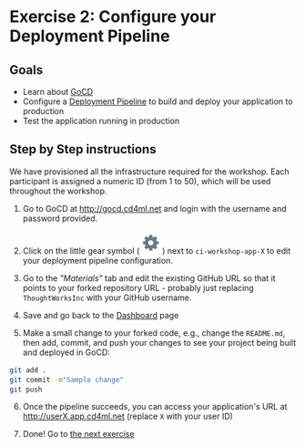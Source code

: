 # Exercise 2: Configure your Deployment Pipeline

## Goals

* Learn about [GoCD](https://www.gocd.org/)
* Configure a [Deployment Pipeline](https://martinfowler.com/bliki/DeploymentPipeline.html)
to build and deploy your application to production
* Test the application running in production

## Step by Step instructions

We have provisioned all the infrastructure required for the workshop. Each
participant is assigned a numeric ID (from 1 to 50), which will be used
throughout the workshop.

1. Go to GoCD at http://gocd.cd4ml.net and login with the username and password
provided.

2. Click on the little gear symbol (![gear](./images/gear.png)) next to
`ci-workshop-app-X` to edit your deployment pipeline configuration.

3. Go to the *"Materials"* tab and edit the existing GitHub URL so that it
points to your forked repository URL - probably just replacing `ThoughtWorksInc`
with your GitHub username.

4. Save and go back to the [Dashboard](http://gocd.cd4ml.net) page

5. Make a small change to your forked code, e.g., change the `README.md`, then
add, commit, and push your changes to see your project being built and deployed
in GoCD:
```bash
git add .
git commit -m"Sample change"
git push
```

6. Once the pipeline succeeds, you can access your application's URL at
http://userX.app.cd4ml.net (replace `X` with your user ID)

7. Done! Go to [the next exercise](./3-machine-learning-pipeline.md)
